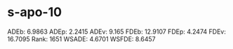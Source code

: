 # s-apo-10

ADEb: 6.9863
ADEp: 2.2415
ADEv: 9.165
FDEb: 12.9107
FDEp: 4.2474
FDEv: 16.7095
Rank: 1651
WSADE: 4.6701
WSFDE: 8.6457
